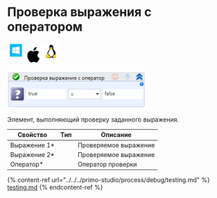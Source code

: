 # Проверка выражения с оператором

![](<../../../.gitbook/assets/image (891).png>)

![](<../../../.gitbook/assets/image (74).png>)

Элемент, выполняющий проверку заданного выражения.

| Свойство      | Тип | Описание              |
| ------------- | --- | --------------------- |
| Выражение 1\* |     | Проверяемое выражение |
| Выражение 2\* |     | Проверяемое выражение |
| Оператор\*    |     | Оператор проверки     |

{% content-ref url="../../../primo-studio/process/debug/testing.md" %}
[testing.md](../../../primo-studio/process/debug/testing.md)
{% endcontent-ref %}

